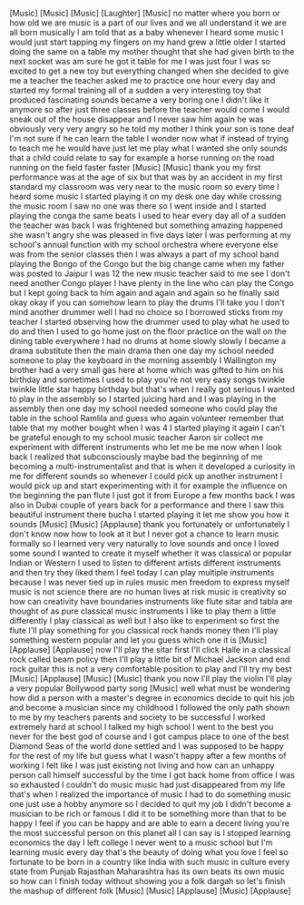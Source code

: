 
[Music]
[Music]
[Music]
[Laughter]
[Music]
no matter where you born or how old we
are music is a part of our lives and we
all understand it we are all born
musically I am told that as a baby
whenever I heard some music I would just
start tapping my fingers on my hand grew
a little older I started doing the same
on a table my mother thought that she
had given birth to the next socket was
am sure he got it table for me I was
just four I was so excited to get a new
toy but everything changed when she
decided to give me a teacher the teacher
asked me to practice one hour every day
and started my formal training all of a
sudden a very interesting toy that
produced fascinating sounds became a
very boring one I didn&#39;t like it anymore
so after just three classes before the
teacher would come I would sneak out of
the house disappear and I never saw him
again he was obviously very very angry
so he told my mother I think your son is
tone deaf I&#39;m not sure if he can learn
the table I wonder now what if instead
of trying to teach me he would have just
let me play what I wanted she only
sounds that a child could relate to say
for example a horse running on the road
running on the field
faster faster
[Music]
[Music]
thank you my first performance was at
the age of six but that was by an
accident in my first standard my
classroom was very near to the music
room so every time I heard some music I
started playing it on my desk one day
while crossing the music room I saw no
one was there so I went inside and I
started playing the conga the same beats
I used to hear every day all of a sudden
the teacher was back I was frightened
but something amazing happened she
wasn&#39;t angry she was pleased in five
days later I was performing at my
school&#39;s annual function with my school
orchestra where everyone else was from
the senior classes then I was always a
part of my school band playing the Bongo
of the Congo but the big change came
when my father was posted to Jaipur I
was 12 the new music teacher said to me
see I don&#39;t need another Congo player I
have plenty in the line who can play the
Congo but I kept going back to him again
and again and again so he finally said
okay okay if you can somehow learn to
play the drums I&#39;ll take you I don&#39;t
mind another drummer well I had no
choice so I borrowed sticks from my
teacher I started observing how the
drummer used to play what he used to do
and then I used to go home just on the
floor practice on the wall on the dining
table everywhere I had no drums at home
slowly slowly I became a drama
substitute then the main drama then one
day my school needed someone to play the
keyboard in the morning assembly I
Wallington
my brother had a very small gas here at
home which was gifted to him on his
birthday and sometimes I used to play
you&#39;re not very easy songs twinkle
twinkle little star happy birthday but
that&#39;s when I really got serious I
wanted to play in the assembly
so I started juicing hard and I was
playing in the assembly then one day my
school needed someone who could play the
table in the school Ramlila and guess
who again volunteer remember that table
that my mother bought when I was 4 I
started playing it again I can&#39;t be
grateful enough to my school music
teacher Aaron sir collect me experiment
with different instruments who let me be
me now when I look back I realized that
subconsciously maybe bad the beginning
of me becoming a multi-instrumentalist
and that is when it developed a
curiosity in me for different sounds so
whenever I could pick up another
instrument I would pick up and start
experimenting with it for example the
influence on the beginning the pan flute
I just got it from Europe a few months
back I was also in Dubai couple of years
back for a performance and there I saw
this beautiful instrument there bucha I
started playing it let me show you how
it sounds
[Music]
[Music]
[Applause]
thank you
fortunately or unfortunately I don&#39;t
know now how to look at it but I never
got a chance to learn music formally so
I learned very very naturally to love
sounds and once I loved some sound
I wanted to create it myself whether it
was classical or popular Indian or
Western I used to listen to different
artists different instruments and then
try they liked them I feel today I can
play multiple instruments because I was
never tied up in rules music men freedom
to express myself music is not science
there are no human lives at risk
music is creativity so how can
creativity have boundaries instruments
like flute sitar and tabla are thought
of as pure classical music instruments I
like to play them a little differently
I play classical as well
but I also like to experiment so first
the flute I&#39;ll play something for you
classical rock hands money then I&#39;ll
play something western popular and let
you guess which one it is
[Music]
[Applause]
[Applause]
now I&#39;ll play the sitar first I&#39;ll click
Halle in a classical rock called beam
policy then I&#39;ll play a little bit of
Michael Jackson and end rock guitar this
is not a very comfortable position to
play and I&#39;ll try my best
[Music]
[Applause]
[Music]
[Music]
thank you now I&#39;ll play the violin I&#39;ll
play a very popular Bollywood party song
[Music]
well what must be wondering how did a
person with a master&#39;s degree in
economics decide to quit his job and
become a musician since my childhood I
followed the only path shown to me by my
teachers parents and society to be
successful
I worked extremely hard at school I
talked my high school I went to the best
you never for the best god of course and
I got campus place to one of the best
Diamond Seas of the world done settled
and I was supposed to be happy for the
rest of my life but guess what I wasn&#39;t
happy after a few months of working I
felt like I was just existing not living
and how can an unhappy person call
himself successful by the time I got
back home from office I was so exhausted
I couldn&#39;t do music music had just
disappeared from my life that&#39;s when I
realized the importance of music I had
to do something
music one just use a hobby anymore so I
decided to quit my job I didn&#39;t become a
musician to be rich or famous I did it
to be something more than that to be
happy I feel if you can be happy and are
able to earn a decent living you&#39;re the
most successful person on this planet
all I can say is I stopped learning
economics the day I left college I never
went to a music school but I&#39;m learning
music every day that&#39;s the beauty of
doing what you love I feel so fortunate
to be born in a country like India with
such
music in culture every state from Punjab
Rajasthan Maharashtra has its own beats
its own music so how can I finish today
without showing you a folk dargah so
let&#39;s finish the mashup of different
folk
[Music]
[Music]
[Applause]
[Music]
[Applause]
